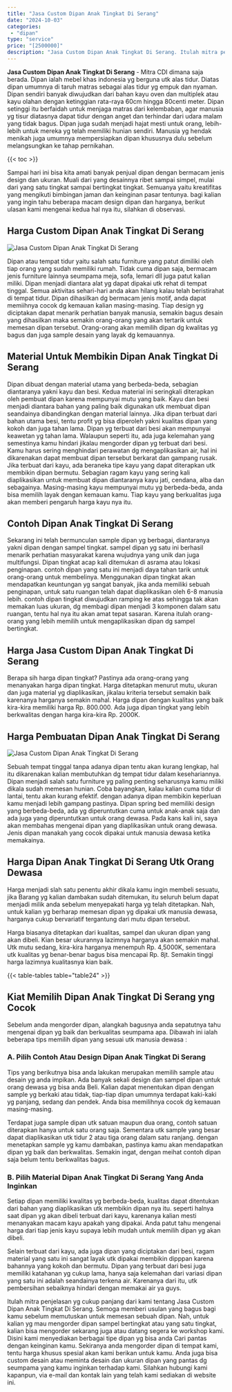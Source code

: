 ```yaml
---
title: "Jasa Custom Dipan Anak Tingkat Di Serang"
date: "2024-10-03"
categories:
 - "dipan"
type: "service"
price: "[2500000]"
description: "Jasa Custom Dipan Anak Tingkat Di Serang. Itulah mitra penjelasan yg cukup panjang dari kami tentang Jasa Custom Dipan Anak Tingkat Di Serang. Semoga memberi..."
---
```


**Jasa Custom Dipan Anak Tingkat Di Serang** - Mitra CDI dimana saja berada. Dipan ialah mebel khas indonesia yg berguna utk alas tidur. Diatas dipan umumnya di taruh matras sebagai alas tidur yg empuk dan nyaman. Dipan sendiri banyak diwujudkan dari bahan kayu oven dan multiplek atau kayu olahan dengan ketinggian rata-raya 60cm hingga 80centi meter. Dipan setinggi itu berfaidah untuk menjaga matras dari kelembaban, agar manusia yg tisur diatasnya dapat tidur dengan anget dan terhindar dari udara malam yang tidak bagus. Dipan juga sudah menjadi hajat mesti untuk orang, lebih-lebih untuk mereka yg telah memiliki hunian sendiri. Manusia yg hendak menikah juga umumnya mempersiapkan dipan khususnya dulu sebelum melangsungkan ke tahap pernikahan.

{{< toc >}}

Sampai hari ini bisa kita amati banyak penjual dipan dengan bermacam jenis design dan ukuran. Muali dari yang desainnya ribet sampai simpel, mulai dari yang satu tingkat sampai bertingkat tingkat. Semuanya yaitu kreatifitas yang mengikuti bimbingan jaman dan keinginan pasar tentunya. bagi kalian yang ingin tahu beberapa macam design dipan dan harganya, berikut ulasan kami mengenai kedua hal nya itu, silahkan di observasi.

## Harga Custom Dipan Anak Tingkat Di Serang

![Jasa Custom Dipan Anak Tingkat Di Serang](/images/mebel/dipan-anak-017.jpg)

Dipan atau tempat tidur yaitu salah satu furniture yang patut dimiliki oleh tiap orang yang sudah memiliki rumah. Tidak cuma dipan saja, bermacam jenis furniture lainnya seumpama meja, sofa, lemari dll juga patut kalian miliki. Dipan menjadi diantara alat yg dapat dipakai utk rehat di tempat tinggal. Semua aktivitas sehari-hari anda akan hilang kalau telah beristirahat di tempat tidur. Dipan dihasilkan dg bermacam jenis motif, anda dapat memiihnya cocok dg kemauan kalian masing-masing. Tiap design yg diciptakan dapat menarik perhatian banyak manusia, semakin bagus desain yang dihasilkan maka semakin orang-orang yang akan tertarik untuk memesan dipan tersebut. Orang-orang akan memilih dipan dg kwalitas yg bagus dan juga sample desain yang layak dg kemauannya.

## Material Untuk Membikin Dipan Anak Tingkat Di Serang

Dipan dibuat dengan material utama yang berbeda-beda, sebagian diantaranya yakni kayu dan besi. Kedua material ini seringkali diterapkan oleh pembuat dipan karena mempunyai mutu yang baik. Kayu dan besi menjadi diantara bahan yang paling baik digunakan utk membuat dipan seandainya dibandingkan dengan material lainnya. Jika dipan terbuat dari bahan utama besi, tentu profit yg bisa diperoleh yakni kualitas dipan yang kokoh dan juga tahan lama. Dipan yg terbuat dari besi akan mempunyai keawetan yg tahan lama. Walaupun seperti itu, ada juga kelemahan yang semestinya kamu hindari jikalau mengorder dipan yg terbuat dari besi. Kamu harus sering menghindari perawatan dg mengaplikasikan air, hal ini dikarenakan dapat membuat dipan tersebut berkarat dan gampang rusak. Jika terbuat dari kayu, ada beraneka tipe kayu yang dapat diterapkan utk membikin dipan bermutu. Sebagian ragam kayu yang sering kali diaplikasikan untuk membuat dipan diantaranya kayu jati, cendana, alba dan sebagainya. Masing-masing kayu mempunyai mutu yg berbeda-beda, anda bisa memilih layak dengan kemauan kamu. Tiap kayu yang berkualitas juga akan memberi pengaruh harga kayu nya itu.

## Contoh Dipan Anak Tingkat Di Serang

Sekarang ini telah bermunculan sample dipan yg berbagai, diantaranya yakni dipan dengan sampel tingkat. sampel dipan yg satu ini berhasil menarik perhatian masyarakat karena wujudnya yang unik dan juga multifungsi. Dipan tingkat acap kali ditemukan di asrama atau lokasi penginapan. contoh dipan yang satu ini menjadi daya tahan tarik untuk orang-orang untuk membelinya. Menggunakan dipan tingkat akan mendapatkan keuntungan yg sangat banyak, jika anda memiliki sebuah penginapan, untuk satu ruangan telah dapat diaplikasikan oleh 6-8 manusia lebih. contoh dipan tingkat diwujudkan ramping ke atas sehingga tak akan memakan luas ukuran, dg membagi dipan menjadi 3 komponen dalam satu ruangan, tentu hal nya itu akan amat tepat sasaran. Karena itulah orang-orang yang lebih memilih untuk mengaplikasikan dipan dg sampel bertingkat.

## Harga Jasa Custom Dipan Anak Tingkat Di Serang

Berapa sih harga dipan tingkat? Pastinya ada orang-orang yang menanyakan harga dipan tingkat. Harga ditetapkan menurut mutu, ukuran dan juga material yg diaplikasikan, jikalau kriteria tersebut semakin baik karenanya harganya semakin mahal. Harga dipan dengan kualitas yang baik kira-kira memiliki harga Rp. 800.000. Ada juga dipan tingkat yang lebih berkwalitas dengan harga kira-kira Rp. 2000K.

## Harga Pembuatan Dipan Anak Tingkat Di Serang

![Jasa Custom Dipan Anak Tingkat Di Serang](/images/mebel/dipan-dewasa-012.jpg)

Sebuah tempat tinggal tanpa adanya dipan tentu akan kurang lengkap, hal itu dikarenakan kalian membutuhkan dg tempat tidur dalam kesehariannya. Dipan menjadi salah satu furniture yg paling penting seharusnya kamu miliki dikala sudah memesan hunian. Coba bayangkan, kalau kalian cuma tidur di lantai, tentu akan kurang efektif. dengan adanya dipan membikin keperluan kamu menjadi lebih gampang pastinya. Dipan spring bed memiliki design yang berbeda-beda, ada yg diperuntutkan cuma untuk anak-anak saja dan ada juga yang diperuntutkan untuk orang dewasa. Pada kans kali ini, saya akan membahas mengenai dipan yang diaplikasikan untuk orang dewasa. Jenis dipan manakah yang cocok dipakai untuk manusia dewasa ketika memakainya.

## Harga Dipan Anak Tingkat Di Serang Utk Orang Dewasa

Harga menjadi slah satu penentu akhir dikala kamu ingin membeli sesuatu, jika Barang yg kalian dambakan sudah ditemukan, itu seluruh belum dapat menjadi milik anda sebelum menyepakati harga yg telah ditetapkan. Nah, untuk kalian yg berharap memesan dipan yg dipakai utk manusia dewasa, harganya cukup bervariatif tergantung dari mutu dipan tersebut.

Harga biasanya ditetapkan dari kualitas, sampel dan ukuran dipan yang akan dibeli. Kian besar ukurannya lazimnya harganya akan semakin mahal. Utk mutu sedang, kira-kira harganya menempuh Rp. 4,5000K, sementara utk kualitas yg benar-benar bagus bisa mencapai Rp. 8jt. Semakin tinggi harga lazimnya kualitasnya kian baik.

{{< table-tables table="table24" >}}

## Kiat Memilih Dipan Anak Tingkat Di Serang yng Cocok

Sebelum anda mengorder dipan, alangkah bagusnya anda sepatutnya tahu mengenai dipan yg baik dan berkualitas seumpama apa. Dibawah ini ialah beberapa tips memilih dipan yang sesuai utk manusia dewasa :

### A. Pilih Contoh Atau Design Dipan Anak Tingkat Di Serang

Tips yang berikutnya bisa anda lakukan merupakan memilih sample atau desain yg anda impikan. Ada banyak sekali design dan sampel dipan untuk orang dewasa yg bisa anda Beli. Kalian dapat menentukan dipan dengan sample yg berkaki atau tidak, tiap-tiap dipan umumnya terdapat kaki-kaki yg panjang, sedang dan pendek. Anda bisa memilihnya cocok dg kemauan masing-masing.

Terdapat juga sample dipan utk satuan maupun dua orang, contoh satuan diterapkan hanya untuk satu orang saja. Sementara utk sample yang besar dapat diaplikasikan utk tidur 2 atau tiga orang dalam satu ranjang. dengan menetapkan sample yg kamu dambakan, pastinya kamu akan mendapatkan dipan yg baik dan berkwalitas. Semakin ingat, dengan meihat contoh dipan saja belum tentu berkwalitas bagus.

### B. Pilih Material Dipan Anak Tingkat Di Serang Yang Anda Inginkan

Setiap dipan memiliki kwalitas yg berbeda-beda, kualitas dapat ditentukan dari bahan yang diaplikasikan utk membikin dipan nya itu. seperti halnya saat dipan yg akan dibeli terbuat dari kayu, karenanya kalian mesti menanyakan macam kayu apakah yang dipakai. Anda patut tahu mengenai harga dari tiap jenis kayu supaya lebih mudah untuk memilih dipan yg akan dibeli.

Selain terbuat dari kayu, ada juga dipan yang diciptakan dari besi, ragam material yang satu ini sangat layak utk dipakai membikin dipppan karena bahannya yang kokoh dan bermutu. Dipan yang terbuat dari besi juga memiliki katahanan yg cukup lama, hanya saja kelemahan dari variasi dipan yang satu ini adalah seandainya terkena air. Karenanya dari itu, utk pembersihan sebaiknya hindari dengan memakai air ya guys.

Itulah mitra penjelasan yg cukup panjang dari kami tentang Jasa Custom Dipan Anak Tingkat Di Serang. Semoga memberi usulan yang bagus bagi kamu sebelum memutuskan untuk memesan sebuah dipan. Nah, untuk kalian yg mau mengorder dipan sampel bertingkat atau yang satu tingkat, kalian bisa mengorder sekarang juga atau datang segera ke workshop kami. Disini kami menyediakan berbagai tipe dipan yg bisa anda Cari pantas dengan keinginan kamu. Sekiranya anda mengorder dipan di tempat kami, tentu harga khusus spesial akan kami berikan untuk kamu. Anda juga bisa custom desain atau meminta desain dan ukuran dipan yang pantas dg seumpama yang kamu inginkan terhadap kami. Silahkan hubungi kami kapanpun, via e-mail dan kontak lain yang telah kami sediakan di website ini.
